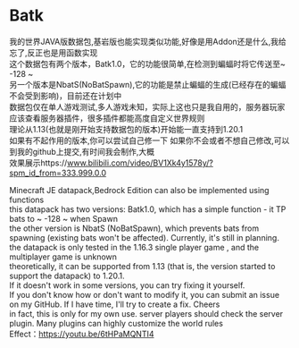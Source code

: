# Batk
我的世界JAVA版数据包,基岩版也能实现类似功能,好像是用Addon还是什么,我给忘了,反正也是用函数实现  
这个数据包有两个版本，Batk1.0，它的功能很简单,在检测到蝙蝠时将它传送至~ -128 ~  
另一个版本是NbatS(NoBatSpawn),它的功能是禁止蝙蝠的生成(已经存在的蝙蝠不会受到影响)，目前还在计划中  
数据包仅在单人游戏测试,多人游戏未知，实际上这也只是我自用的，服务器玩家应该查看服务器插件，很多插件都能高度自定义世界规则  
理论从1.13(也就是刚开始支持数据包的版本)开始能一直支持到1.20.1  
如果有不起作用的版本,你可以尝试自己修一下
如果你不会或者不想自己修改,可以到我的github上提交,有时间我会制作,大概  
效果展示https://www.bilibili.com/video/BV1Xk4y1578y/?spm_id_from=333.999.0.0

Minecraft JE datapack,Bedrock Edition can also be implemented using functions  
this datapack has two versions: Batk1.0, which has a simple function - it TP bats to ~ -128 ~ when Spawn  
the other version is NbatS (NoBatSpawn), which prevents bats from spawning (existing bats won't be affected). Currently, it's still in planning.  
the datapack is only tested in the 1.16.3 single player game , and the multiplayer game is unknown  
theoretically, it can be supported from 1.13 (that is, the version started to support the datapack) to 1.20.1.   
If it doesn't work in some versions, you can try fixing it yourself.  
If you don't know how or don't want to modify it, you can submit an issue on my GitHub. If I have time, I'll try to create a fix. Cheers  
in fact, this is only for my own use. server players should check the server plugin. Many plugins can highly customize the world rules  
Effect：https://youtu.be/6tHPaMQNTI4